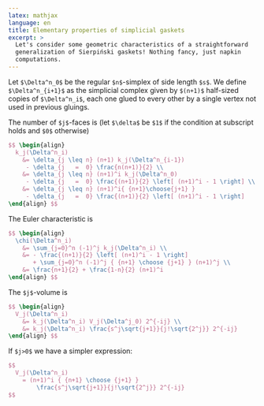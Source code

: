 ```yaml
---
latex: mathjax
language: en
title: Elementary properties of simplicial gaskets
excerpt: >
  Let's consider some geometric characteristics of a straightforward
  generalization of Sierpiński gaskets! Nothing fancy, just napkin
  computations.
---
```


Let `$\Delta^n_0$` be the regular `$n$`-simplex of side length `$s$`.
We define `$\Delta^n_{i+1}$` as the simplicial complex given by `$(n+1)$`
half-sized copies of `$\Delta^n_i$`, each one glued to every other by
a single vertex not used in previous gluings.

The number of `$j$`-faces is (let `$\delta$` be `$1$` if the condition at
subscript holds and `$0$` otherwise)

``` tex
$$ \begin{align}
  k_j(\Delta^n_i)
    &= \delta_{j \leq n} (n+1) k_j(\Delta^n_{i-1})
     - \delta_{j   =  0} \frac{n(n+1)}{2} \\
    &= \delta_{j \leq n} (n+1)^i k_j(\Delta^n_0)
     - \delta_{j   =  0} \frac{(n+1)}{2} \left[ (n+1)^i - 1 \right] \\
    &= \delta_{j \leq n} (n+1)^i{ {n+1}\choose{j+1} }
     - \delta_{j   =  0} \frac{(n+1)}{2} \left[ (n+1)^i - 1 \right]
\end{align} $$
```

The Euler characteristic is

``` tex
$$ \begin{align}
  \chi(\Delta^n_i)
    &= \sum_{j=0}^n (-1)^j k_j(\Delta^n_i) \\
    &= - \frac{(n+1)}{2} \left[ (n+1)^i - 1 \right]
       + \sum_{j=0}^n (-1)^j { {n+1} \choose {j+1} } (n+1)^j \\
    &= \frac{n+1}{2} + \frac{1-n}{2} (n+1)^i
\end{align} $$
```

The `$j$`-volume is

``` tex
$$ \begin{align}
  V_j(\Delta^n_i)
    &= k_j(\Delta^n_i) V_j(\Delta^j_0) 2^{-ij} \\
    &= k_j(\Delta^n_i) \frac{s^j\sqrt{j+1}}{j!\sqrt{2^j}} 2^{-ij}
\end{align} $$
```

If `$j>0$` we have a simpler expression:

``` tex
$$
  V_j(\Delta^n_i)
    = (n+1)^i { {n+1} \choose {j+1} }
        \frac{s^j\sqrt{j+1}}{j!\sqrt{2^j}} 2^{-ij}
$$
```
